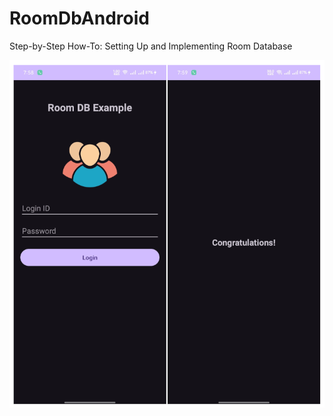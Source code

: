 # RoomDbAndroid
Step-by-Step How-To: Setting Up and Implementing Room Database

![RoomDBApp](RoomDBApp1.png)

